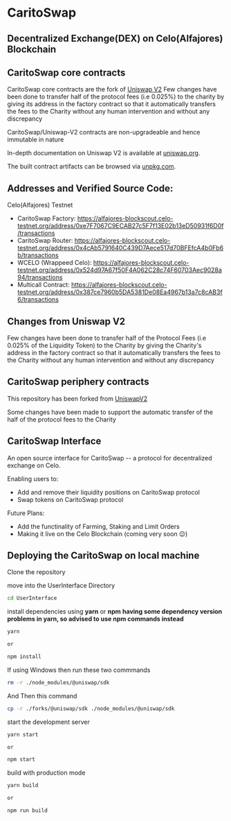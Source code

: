 # CaritoSwap
## Decentralized Exchange(DEX) on Celo(Alfajores) Blockchain


## CaritoSwap core contracts
CaritoSwap core contracts are the fork of [Uniswap V2](https://github.com/Uniswap/uniswap-v2-core)
Few changes have been done to transfer half of the protocol fees (i.e 0.025%) to the charity by giving its address in the factory contract so that it automatically transfers the fees to the Charity without any human intervention and without any discrepancy

CaritoSwap/Uniswap-V2 contracts are non-upgradeable and hence immutable in nature

In-depth documentation on Uniswap V2 is available at [uniswap.org](https://uniswap.org/docs).

The built contract artifacts can be browsed via [unpkg.com](https://unpkg.com/browse/@uniswap/v2-core@latest/).

## Addresses and Verified Source Code:

Celo(Alfajores) Testnet
- CaritoSwap Factory: https://alfajores-blockscout.celo-testnet.org/address/0xe7F7067C9ECAB27c5F7f13E02b13eD50931f6D0f/transactions
- CaritoSwap Router: https://alfajores-blockscout.celo-testnet.org/address/0x4cAb5791640C439D7Aece517d70BFEfcA4b0Fb6b/transactions
- WCELO (Wrappeed Celo): https://alfajores-blockscout.celo-testnet.org/address/0x524d97A67f50F4A062C28c74F60703Aec9028a94/transactions
- Multicall Contract: https://alfajores-blockscout.celo-testnet.org/address/0x387ce7960b5DA5381De08Ea4967b13a7c8cAB3f6/transactions



## Changes from Uniswap V2

Few changes have been done to transfer half of the Protocol Fees (i.e 0.025% of the Liquidity Token) to the Charity by giving the Charity's address in the factory contract so that it automatically transfers the fees to the Charity without any human intervention and without any discrepancy

## CaritoSwap periphery contracts

This repository has been forked from [UniswapV2](https://github.com/Uniswap/uniswap-v2-periphery)

Some changes have been made to support the automatic transfer of the half of the protocol fees to the Charity



## CaritoSwap Interface

An open source interface for CaritoSwap -- a protocol for decentralized exchange on Celo.

Enabling users to:

- Add and remove their liquidity positions on CaritoSwap protocol
- Swap tokens on CaritoSwap protocol

Future Plans:

- Add the functinality of Farming, Staking and Limit Orders
- Making it live on the Celo Blockchain (coming very soon 😉)

## Deploying the CaritoSwap on local machine

Clone the repository

move into the UserInterface Directory

```sh
cd UserInterface
```

install dependencies using **yarn** or **npm**
**having some dependency version problems in yarn, so advised to use npm commands instead**

```sh
yarn

or

npm install
```
If using Windows then run these two commmands

```sh
rm -r ./node_modules/@uniswap/sdk
```
And Then this command

```sh
cp -r ./forks/@uniswap/sdk ./node_modules/@uniswap/sdk
```

start the development server
```sh
yarn start

or

npm start
```

build with production mode
```sh
yarn build

or

npm run build
```